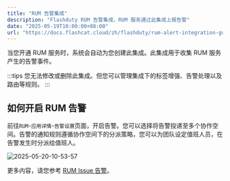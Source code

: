 ```yaml
---
title: "RUM 告警集成"
description: "Flashduty RUM 告警集成，RUM 服务通过此集成上报告警"
date: "2025-05-19T10:00:00+08:00"
url: "https://docs.flashcat.cloud/zh/flashduty/rum-alert-integration-guide"
---
```


当您开通 RUM 服务时，系统会自动为您创建此集成。此集成用于收集 RUM 服务产生的告警事件。

:::tips
您无法修改或删除此集成。但您可以管理集成下的标签增强、告警处理以及路由等规则。
:::

## 如何开启 RUM 告警

前往`RUM`-`应用详情`-`告警设置`页面，开启告警。您可以选择将告警投递至多个协作空间。告警的通知规则遵循协作空间下的分派策略，您可以为团队设定值班人员，在告警发生时分派给值班人。

![2025-05-20-10-53-57](https://docs-cdn.flashcat.cloud/images/png/2bbd455a2ac702246e8399b6628f9158.png)

更多内容，请您参考 [RUM Issue 告警](https://docs.flashcat.cloud/zh/flashduty/rum/issue-alerting)。